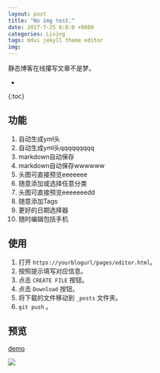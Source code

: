 ```yaml
---
layout: post
title: "No img test."
date: 2017-7-25 0:0:0 +0800
categories: Living
tags: mdui jekyll theme editor 
img: 
---
```

静态博客在线攥写文章不是梦。

* 
{:toc}

## 功能

1. 自动生成yml头
1. 自动生成yml头qqqqqqqqq
2. markdown自动保存
2. markdown自动保存wwwwww
3. 头图可直接预览eeeeeee
4. 随意添加或选择任意分类
3. 头图可直接预览eeeeeeedd
5. 随意添加Tags
6. 更好的日期选择器
7. 随时编辑包括手机

## 使用

1. 打开 `https://yourblogurl/pages/editor.html`。
2. 按照提示填写对应信息。
4. 点击 `CREATE FILE` 按钮。
5. 点击 `Download` 按钮。
6. 将下载的文件移动到 `_posts` 文件夹。
7. `git push` 。

## 预览

[demo](https://blog.kejun.space/pages/editor.html)

![](https://ooo.0o0.ooo/2017/05/30/592d4280948fb.jpg)

